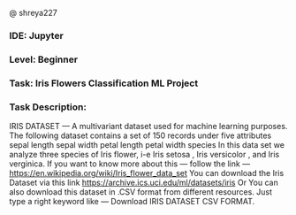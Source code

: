 @ shreya227

### IDE: Jupyter

### Level: Beginner

### Task: Iris Flowers Classification ML Project 

### Task Description:
IRIS DATASET — A multivariant dataset used for machine learning purposes. The following dataset contains a set of 150 records under five attributes
sepal length
sepal width
petal length
petal width
species In this data set we analyze three species of Iris flower, i-e Iris setosa , Iris versicolor , and Iris verginica.
If you want to know more about this — follow the link — https://en.wikipedia.org/wiki/Iris_flower_data_set
You can download the Iris Dataset via this link https://archive.ics.uci.edu/ml/datasets/iris Or You can also download this dataset in .CSV format from different resources. Just type a right keyword like — Download IRIS DATASET CSV FORMAT.
